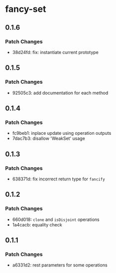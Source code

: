 # fancy-set

## 0.1.6

### Patch Changes

- 38d24fd: fix: instantiate current prototype

## 0.1.5

### Patch Changes

- 92505c3: add documentation for each method

## 0.1.4

### Patch Changes

- fc9beb1: inplace update using operation outputs
- 7dac7b3: disallow 'WeakSet' usage

## 0.1.3

### Patch Changes

- 638371d: fix incorrect return type for `fancify`

## 0.1.2

### Patch Changes

- 660d018: `clone` and `isDisjoint` operations
- 1a4cacb: equality check

## 0.1.1

### Patch Changes

- a6331d2: rest parameters for some operations

